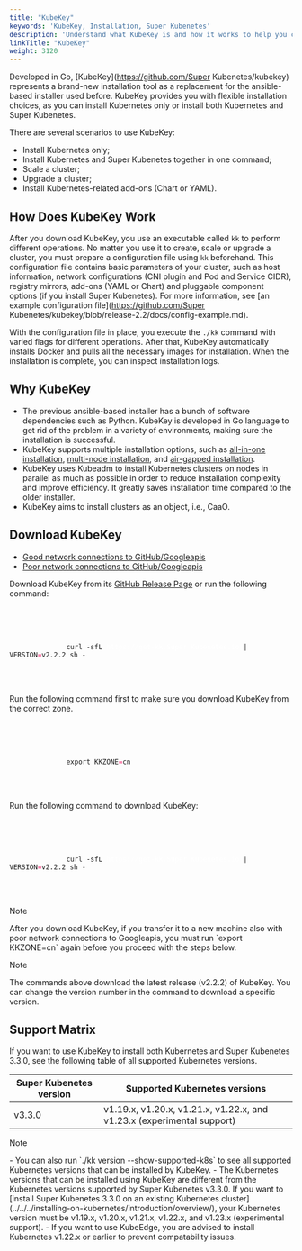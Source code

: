 ```yaml
---
title: "KubeKey"
keywords: 'KubeKey, Installation, Super Kubenetes'
description: 'Understand what KubeKey is and how it works to help you create, scale and upgrade your Kubernetes cluster.'
linkTitle: "KubeKey"
weight: 3120
---
```


Developed in Go, [KubeKey](https://github.com/Super Kubenetes/kubekey) represents a brand-new installation tool as a replacement for the ansible-based installer used before. KubeKey provides you with flexible installation choices, as you can install Kubernetes only or install both Kubernetes and Super Kubenetes.

There are several scenarios to use KubeKey:

- Install Kubernetes only;
- Install Kubernetes and Super Kubenetes together in one command;
- Scale a cluster;
- Upgrade a cluster;
- Install Kubernetes-related add-ons (Chart or YAML).

## How Does KubeKey Work

After you download KubeKey, you use an executable called `kk` to perform different operations. No matter you use it to create, scale or upgrade a cluster, you must prepare a configuration file using `kk` beforehand. This configuration file contains basic parameters of your cluster, such as host information, network configurations (CNI plugin and Pod and Service CIDR), registry mirrors, add-ons (YAML or Chart) and pluggable component options (if you install Super Kubenetes). For more information, see [an example configuration file](https://github.com/Super Kubenetes/kubekey/blob/release-2.2/docs/config-example.md).

With the configuration file in place, you execute the `./kk` command with varied flags for different operations. After that, KubeKey automatically installs Docker and pulls all the necessary images for installation. When the installation is complete, you can inspect installation logs.

## Why KubeKey

- The previous ansible-based installer has a bunch of software dependencies such as Python. KubeKey is developed in Go language to get rid of the problem in a variety of environments, making sure the installation is successful.
- KubeKey supports multiple installation options, such as [all-in-one installation](../../../quick-start/all-in-one-on-linux/), [multi-node installation](../multioverview/), and [air-gapped installation](../air-gapped-installation/).
- KubeKey uses Kubeadm to install Kubernetes clusters on nodes in parallel as much as possible in order to reduce installation complexity and improve efficiency. It greatly saves installation time compared to the older installer.
- KubeKey aims to install clusters as an object, i.e., CaaO.

## Download KubeKey

<main className="code-tabs">
  <ul className="nav nav-tabs">
    <li className="nav-item"><a className="nav-link" href="#">Good network connections to GitHub/Googleapis</a></li>
    <li className="nav-item active"><a className="nav-link" href="#">Poor network connections to GitHub/Googleapis</a></li>
  </ul>
  <div className="tab-content">
    <main className="tab-pane active" title="Good network connections to GitHub/Googleapis">
      <p>Download KubeKey from its <a href="https://github.com/Super Kubenetes/kubekey/releases">GitHub Release Page</a> or run the following command:</p>
      <article className="highlight">
        <pre>
          <div className="copy-code-button" title="Copy Code"></div>
          <div className="code-over-div">
            <code>curl -sfL <a style="color:#ffffff; cursor:text;">https://get-kk.Super Kubenetes.io</a> | VERSION<span style="color:#f92672">=</span>v2.2.2 sh -</code>
          </div>
        </pre>
      </article>
    </main>
    <main className="tab-pane" title="Poor network connections to GitHub/Googleapis">
      <p>Run the following command first to make sure you download KubeKey from the correct zone.</p>
      <article className="highlight">
        <pre>
          <div className="copy-code-button" title="Copy Code"></div>
          <div className="code-over-div">
            <code>export KKZONE<span style="color:#f92672">=</span>cn</code>
          </div>
        </pre>
      </article>
      <p>Run the following command to download KubeKey:</p>
      <article className="highlight">
        <pre>
          <div className="copy-code-button" title="Copy Code"></div>
          <div className="code-over-div">
            <code>curl -sfL <a style="color:#ffffff; cursor:text;">https://get-kk.Super Kubenetes.io</a> | VERSION<span style="color:#f92672">=</span>v2.2.2 sh -</code>
          </div>
        </pre>
      </article>
      <article class="notices note">
        <p>Note</p>
        <div>
          After you download KubeKey, if you transfer it to a new machine also with poor network connections to Googleapis, you must run `export KKZONE=cn` again before you proceed with the steps below.
        </div>
      </article>
    </main>
  </div>
</main>

<div className="notices note">
  <p>Note</p>
  <div>
    The commands above download the latest release (v2.2.2) of KubeKey. You can change the version number in the command to download a specific version.
  </div>
</div>


## Support Matrix

If you want to use KubeKey to install both Kubernetes and Super Kubenetes 3.3.0, see the following table of all supported Kubernetes versions.

<table>
  <thead>
    <tr>
      <th>Super Kubenetes version</th>
      <th>Supported Kubernetes versions</th>
    </tr>
  </thead>
  <tbody>
    <tr>
      <td>v3.3.0</td>
      <td>v1.19.x, v1.20.x, v1.21.x, v1.22.x, and v1.23.x (experimental support)</td>
    </tr>
  </tbody>
</table>

<div className="notices note">
  <p>Note</p>
  <div>
    - You can also run `./kk version --show-supported-k8s` to see all supported Kubernetes versions that can be installed by KubeKey. 
    - The Kubernetes versions that can be installed using KubeKey are different from the Kubernetes versions supported by Super Kubenetes v3.3.0. If you want to [install Super Kubenetes 3.3.0 on an existing Kubernetes cluster](../../../installing-on-kubernetes/introduction/overview/), your Kubernetes version must be v1.19.x, v1.20.x, v1.21.x, v1.22.x, and v1.23.x (experimental support). 
    - If you want to use KubeEdge, you are advised to install Kubernetes v1.22.x or earlier to prevent compatability issues.
  </div>
</div> 

